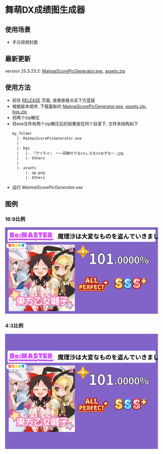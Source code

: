 # 舞萌DX成绩图生成器

## 使用场景
- 手元视频封面

## 最新更新
version 25.3.23.2: [MaimaiScorePicGenerator.exe](https://github.com/KirisameVanilla/MaimaiScorePicGenerator/releases/download/25.3.23.2/MaimaiScorePicGenerator.exe), [assets.zip](https://github.com/KirisameVanilla/MaimaiScorePicGenerator/releases/download/25.3.23.2/assets.zip)

## 使用方法
- 前往 [RELEASE](https://github.com/KirisameVanilla/MaimaiScorePicGenerator/releases) 页面, 或者直接点击下方蓝链
- 根据版本顺序, 下载最新的 [MaimaiScorePicGenerator.exe](https://github.com/KirisameVanilla/MaimaiScorePicGenerator/releases/download/25.3.23.2/MaimaiScorePicGenerator.exe), [assets.zip](https://github.com/KirisameVanilla/MaimaiScorePicGenerator/releases/download/25.3.23.2/assets.zip), [bgs.zip](https://github.com/KirisameVanilla/MaimaiScorePicGenerator/releases/download/25.3.21.2/bgs.zip)
- 将两个zip解压
- 将exe文件和两个zip解压后的结果放在同个目录下, 文件夹结构如下
  ```
  my_folder
    |- MaimaiScorePicGenerator.exe
    |
    |- bgs
    |   |- 『ウソテイ』 ～一回戦せりなvsしろなvsなずな～.jpg
    |   |- Others
    |
    |- assets
        |- ap.png
        |- Others
  ```
- 运行 *MaimaiScorePicGenerator.exe*

## 图例
### 16:9比例
![](examples/eg.png)
### 4:3比例
![](examples/eg43.png)
